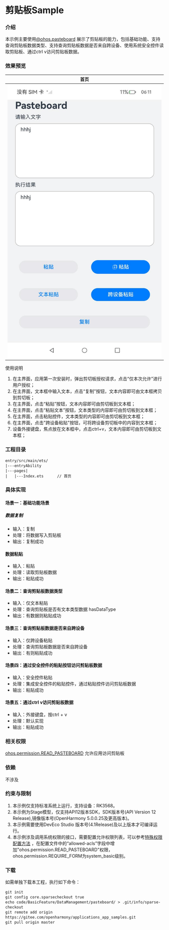 #  剪贴板Sample 

### 介绍

 本示例主要使用[@ohos.pasteboard](https://gitee.com/openharmony/docs/blob/master/zh-cn/application-dev/reference/apis-basic-services-kit/js-apis-pasteboard.md) 展示了剪贴板的能力，包括基础功能、支持查询剪贴板数据类型、支持查询剪贴板数据是否来自跨设备、使用系统安全控件读取剪贴板、通过ctrl v访问剪贴板数据。 


### 效果预览

|               首页               |
|:------------------------------: |
| ![main](screenshots/first.png) |


使用说明
1. 在主界面，应用第一次安装时，弹出剪切板授权请求，点击“仅本次允许”进行用户授权；
2. 在主界面，文本框中输入文本，点击“复制”按钮，文本内容即可由文本框拷贝到剪切板；
3. 在主界面，点击“粘贴”按钮，文本内容即可由剪切板到文本框；
4. 在主界面，点击“粘贴文本”按钮，文本类型的内容即可由剪切板到文本框；
5. 在主界面，点击粘贴控件，文本类型的内容即可由剪切板到文本框；
6. 在主界面，点击"跨设备粘贴"按钮，可将跨设备剪切板中的内容到文本框；
7. 设备外接键盘，焦点放在文本框中，点击ctrl+v，文本内容即可由剪切板到文本框；

### 工程目录

```
entry/src/main/ets/
|---entryAbility
|---pages|   
|   |---Index.ets      // 首页
```

### 具体实现

#### 场景一：基础功能场景

##### 数据复制

* 输入：复制
* 处理：将数据写入剪贴板
* 输出：复制成功

#### 数据粘贴
* 输入：粘贴
* 处理：读取剪贴板数据
* 输出：粘贴成功

    
#### 场景二：查询剪贴板数据类型

* 输入：仅文本粘贴
* 处理：查询剪贴板是否有文本类型数据 hasDataType
* 输出：有数据则粘贴成功


#### 场景三：查询剪贴板数据是否来自跨设备
* 输入：仅跨设备粘贴
* 处理：查询剪贴板数据是否来自跨设备
* 输出：有则粘贴成功


#### 场景四：通过安全控件的粘贴按钮访问剪贴板数据
* 输入：安全控件粘贴
* 处理：集成安全控件的粘贴控件，通过粘贴控件访问剪贴板数据
* 输出：粘贴成功


#### 场景五：通过ctrl v访问剪贴板数据
* 输入：外接键盘，按ctrl + v
* 处理：默认实现
* 输出：粘贴成功
    

### 相关权限

[ohos.permission.READ_PASTEBOARD](https://gitee.com/openharmony/docs/blob/master/zh-cn/application-dev/security/AccessToken/permissions-for-system-apps.md#ohospermissionread_pasteboard) 允许应用访问剪贴板

### 依赖

不涉及

### 约束与限制

1. 本示例仅支持标准系统上运行，支持设备：RK3568。
2. 本示例为Stage模型，仅支持API12版本SDK，SDK版本号(API Version 12 Release),镜像版本号(OpenHarmony 5.0.0.25及更高版本)。
3. 本示例需要使用DevEco Studio 版本号(4.1Release)及以上版本才可编译运行。
4. 本示例涉及调用系统权限的接口，需要配置允许权限列表，可以参考[特殊权限配置方法](https://docs.openharmony.cn/pages/v3.2/zh-cn/application-dev/security/hapsigntool-overview.md/) ，在配置文件中的“allowed-acls”字段中增加"ohos.permission.READ_PASTEBOARD"权限，ohos.permission.REQUIRE_FORM为system_basic级别。

### 下载

如需单独下载本工程，执行如下命令：

    git init
    git config core.sparsecheckout true
    echo code/BasicFeature/DataManagement/pasteboard/ > .git/info/sparse-checkout
    git remote add origin https://gitee.com/openharmony/applications_app_samples.git
    git pull origin master
